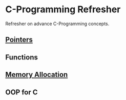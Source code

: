 # C-Programming Refresher
Refresher on advance C-Programming concepts.

## [Pointers](https://github.com/Supermn54/C-Programming/tree/master/pointers)
## Functions
## [Memory Allocation](https://github.com/Supermn54/C-Programming/tree/master/Memory_Allocation)
## OOP for C
